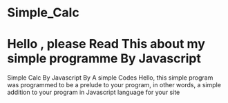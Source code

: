 # Simple_Calc
# Hello , please Read This about my simple programme By Javascript
Simple Calc By Javascript By  A simple Codes
Hello, this simple program was programmed to be a prelude to your program, in other words, 
a simple addition to your program in Javascript language for your site
